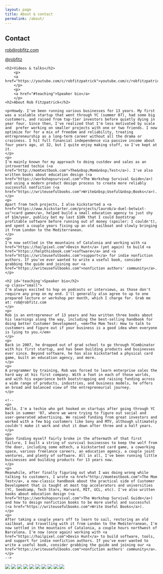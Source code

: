```yaml
---
layout: page
title: About & contact
permalink: /about/
---
```


<div class="row">

<div class="two-thirds">
    <h2>Contact</h2>
    <p>
        <a href="mailto:rob@robfitz.com">rob@robfitz.com</a>
    </p>
    <p>
        <a href="https://twitter.com/robfitz">@robfitz</a>
    </p>

    <h2>Videos & talks</h2>
        <p>
        <a href="https://youtube.com/c/robfitzpatrick">youtube.com/c/robfitzpatrick</a>
        </p>
        <p>
        <a href="#teaching">Speaker bio</a>
        </p>
    <h2>About Rob Fitzpatrick</h2>

    <p>Howdy. I've been running various businesses for 13 years. My first was a scalable startup that went through YC (summer 07), had some big customers, and raised from top-tier investors before quietly dying in year four. Since then, I've realized that I'm less motivated by scale and  prefer working on smaller projects with one or two friends. I now optimize for for a mix of freedom and reliability, treating entrepreneurship as a long-term career without all the drama or craziness. I hit full financial independence via passive income about four years ago, at 32, but I quite enjoy making stuff, so I've kept at it.
    </p>
    <p>
    I'm mainly known for my approach to doing custdev and sales as an introverted techie (<a href="http://momtestbook.com">The&nbsp;Mom&nbsp;Test</a>). I've also written books about education design (<a href="https://workshopsurvival.com">The Workshop Survival Guide</a>) and using a modern product design process to create more reliably successful nonfiction (<a href="https://writeusefulbooks.com">Write&nbsp;Useful&nbsp;Books</a>). 
    </p>
    <p>
    Apart from tech projects, I also kickstarted a <a href="https://www.kickstarter.com/projects/laurob/a-duel-betwixt-us">card game</a>, helped build a small education agency to just shy of $1m/year, publicy bet my last $10k that I could bootstrap profitable software before running out of money (spoiler: I couldn't), and spent a couple years fixing up an old sailboat and slowly bringing it from London to the Mediterranean.
    </p>
    <p>
    I'm now settled in the mountains of Catalonia and working with <a href="https://hailpixel.com">Devin Hunt</a> (yet again) to build <a href="https://helpthisbook.com">software</a> and <a href="https://writeusefulbooks.com">support</a> for indie nonfiction authors. If you've ever wanted to write a useful book, consider grabbing the guide and joining our <a href="https://writeusefulbooks.com">nonfiction authors' community</a>.
    </p>

    <h2 id='teaching'>Speaker bio</h2>
    <p class="small">
    I'm always excited to hop on podcasts or interviews, as those don't require any prep on my end. I'll generally also agree to up to one prepared lecture or workshop per month, which I charge for. Grab me at: rob@robfitz.com
    </p>
    <p>
    Rob is an entrepreneur of 13 years and has written three books about his learnings along the way, including the best-selling handbook for doing better Customer Development, <em>The Mom Test: How to talk to customers and figure out if your business is a good idea when everyone is lying to you.</em> 
    </p>
    <p>
    Back in 2007, he dropped out of grad school to go through YCombinator with his first startup, and has been building products and businesses ever since. Beyond software, he has also kickstarted a physical card game, built an education agency, and more. 
    </p>
    <p>
    A programmer by training, Rob was forced to learn enterprise sales the hard way at his first company. With a foot in each of those worlds, and with his experience both bootstrapping and raising funding across a wide range of products, industries, and business models, he offers an broad and balanced view of the entrepreneurial journey.
    </p>

    <!--
    <p>
    Hello. I'm a techie who got hooked on startups after going through YC back in summer '07, where we were trying to figure out social and user-generated advertising. We raised funding from great investors and worked with a few big customers like Sony and MTV, although ultimately couldn't make it work and shut it down after three and a half years.
    </p>
    <p>
    Upon finding myself fairly broke in the aftermath of that first failure, I built a string of survival businesses to keep the wolf from the door, including some edtech, a kickstarted card game, a coworking space, various freelance careers, an education agency, a couple joint ventures, and plenty of software. All in all, I've been running little businesses and building products for 13 years now.
    </p>   
    <p>
    Meanwhile, after finally figuring out what I was doing wrong while talking to customers, I wrote <a href="http://momtestbook.com">The Mom Test</a>, a now-classic handbook about the practical side of Customer Development that is taught at most top accelerators and universities (YC, Seedcamp, Tech Stars, Harvard, MIT, UCL, etc). I've also written books about education design (<a href="https://workshopsurvival.com">The Workshop Survival Guide</a>) and how to design nonfiction books to be more useful and successful (<a href="https://writeusefulbooks.com">Write Useful Books</a>).
    </p>
    <p>
    After taking a couple years off to learn to sail, restoring an old sailboat, and travelling with it from London to the Mediterranean, I'm now settled in the mountains of Catalonia, a couple hours northwest of Barcelona. I'm now (once again) working with <a href="https://hailpixel.com">Devin Hunt</a> to build software, tools, and support for indie nonfiction authors. If you've ever wanted to write a useful book, consider grabbing the guide and joining our <a href="https://writeusefulbooks.com">nonfiction authors' community</a>.
    </p>
    -->
    
</div>

<div class="one-third">
    <img src="/img/rob-fitzpatrick-cat.png" class='sidebar-img' />
    <img src="/img/rob-fitzpatrick-photo-credit-to-gleb-kalinin.jpg" class='sidebar-img' />
    <img src="/img/rob-fitzpatrick-yc-interview.jpg" class='sidebar-img' />
    <img src="/img/rob-fitzpatrick-spors.png" class='sidebar-img' />
    <img src="/img/rob-fitzpatrick-spors-2.png" class='sidebar-img' />
    <img src="/img/rob-fitzpatrick-DPS.png" class='sidebar-img' />
    <img src="/img/rob-fitzpatrick-pirate-summit.jpg" class='sidebar-img' />
    <img src="/img/rob-fitzpatrick-tall-400.png" class='sidebar-img' />
    <img src="/img/rob-fitzpatrick-talking.jpg" class='sidebar-img' />
    <img src="/img/rob-fitzpatrick-pirate-summit-2.jpg" class='sidebar-img' />
</div>

</div>